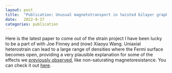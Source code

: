 ```yaml
---
layout: post
title:  "Publication: Unusual magnetotransport in twisted bilayer graphene from strain-induced open Fermi surfaces"
date:   2022-9-17
categories: publication
---
```


Here is the latest paper to come out of the strain project I have been lucky to be a part of with Joe Finney and (now) Xiaoyu Wang. Uniaxial heterostrain can lead to a large range of densities where the Fermi surface becomes open, providing a very plausible explanation for some of the effects we [previously observed](https://www.pnas.org/doi/10.1073/pnas.2118482119), like non-saturating magnetoresistance. You can check it out [here](https://arxiv.org/abs/2209.08204).